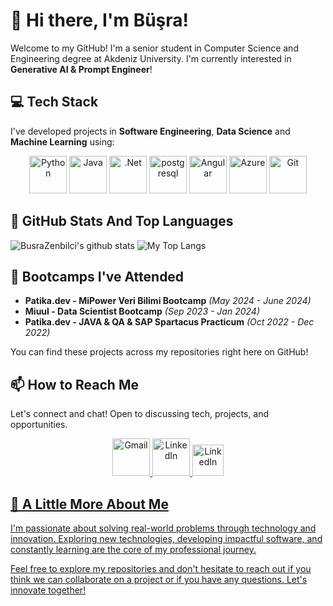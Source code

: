 # 👋 Hi there, I'm Büşra! 

Welcome to my GitHub! I'm a senior student in Computer Science and Engineering degree at Akdeniz University. I'm currently interested in **Generative AI & Prompt Engineer**!


## 💻 Tech Stack
I've developed projects in **Software Engineering**, **Data Science** and **Machine Learning** using:

<p align="center">
  <img src="https://raw.githubusercontent.com/get-icon/geticon/fc0f660daee147afb4a56c64e12bde6486b73e39/icons/python.svg" alt="Python" width="60" />
  <img src="https://raw.githubusercontent.com/get-icon/geticon/fc0f660daee147afb4a56c64e12bde6486b73e39/icons/java.svg" alt="Java" width="60" />
  <img src="https://raw.githubusercontent.com/get-icon/geticon/fc0f660daee147afb4a56c64e12bde6486b73e39/icons/lucene.net.svg" alt=".Net" width="60" />
  <img src="https://raw.githubusercontent.com/get-icon/geticon/fc0f660daee147afb4a56c64e12bde6486b73e39/icons/postgresql.svg" alt="postgresql" width="60" />
  <img src="https://raw.githubusercontent.com/get-icon/geticon/fc0f660daee147afb4a56c64e12bde6486b73e39/icons/angular.svg" alt="Angular" width="60" />
  <img src="https://raw.githubusercontent.com/get-icon/geticon/fc0f660daee147afb4a56c64e12bde6486b73e39/icons/azure.svg" alt="Azure" width="60" />
  <img src="https://raw.githubusercontent.com/get-icon/geticon/fc0f660daee147afb4a56c64e12bde6486b73e39/icons/git.svg" alt="Git" width="60" />

</p>



## 📌 GitHub Stats And Top Languages

<p float="center">
  <img  src="https://github-readme-stats.vercel.app/api?username=BusraZenbilci&show_icons=true&count_private=true&hide=contribs,issues" alt="BusraZenbilci's github stats" />
  <img  src="https://github-readme-stats.vercel.app/api/top-langs/?username=BusraZenbilci&layout=compact" alt="My Top Langs" />
</p>

## 🚀 Bootcamps I've Attended
- **Patika.dev - MiPower Veri Bilimi Bootcamp** *(May 2024 - June 2024)*
- **Miuul - Data Scientist Bootcamp** *(Sep 2023 - Jan 2024)*
- **Patika.dev - JAVA & QA & SAP Spartacus Practicum** *(Oct 2022 - Dec 2022)*

You can find these projects across my repositories right here on GitHub!

## 📫 How to Reach Me
Let's connect and chat! Open to discussing tech, projects, and opportunities.

<p align="center">
  <a href="busrazenbilci98@gmail.com" target="_blank">
    <img src="https://raw.githubusercontent.com/get-icon/geticon/fc0f660daee147afb4a56c64e12bde6486b73e39/icons/google-gmail.svg" alt="Gmail" width="60" />
  </a>
  <a href="https://www.linkedin.com/in/busrazenbilci/" target="_blank">
    <img src="https://raw.githubusercontent.com/get-icon/geticon/fc0f660daee147afb4a56c64e12bde6486b73e39/icons/linkedin.svg" alt="LinkedIn" width="60" />
  </a>
  <a href="https://medium.com/@busrazenbilci98" target="_blank">
    <img src="https://raw.githubusercontent.com/get-icon/geticon/fc0f660daee147afb4a56c64e12bde6486b73e39/icons/medium.svg" alt="LinkedIn" width="50" />
    
</p>


## 🌟 A Little More About Me
I'm passionate about solving real-world problems through technology and innovation. Exploring new technologies, developing impactful software, and constantly learning are the core of my professional journey.

Feel free to explore my repositories and don't hesitate to reach out if you think we can collaborate on a project or if you have any questions. Let's innovate together!




<!---
BusraZenbilci/BusraZenbilci is a ✨ special ✨ repository because its `README.md` (this file) appears on your GitHub profile.
You can click the Preview link to take a look at your changes.
--->
